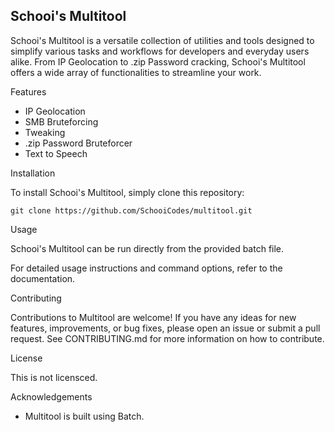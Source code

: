 Schooi's Multitool
---------

Schooi's Multitool is a versatile collection of utilities and tools designed to simplify various tasks and workflows for developers and everyday users alike. From IP Geolocation to .zip Password cracking, Schooi's Multitool offers a wide array of functionalities to streamline your work.

Features

- IP Geolocation
- SMB Bruteforcing
- Tweaking
- .zip Password Bruteforcer
- Text to Speech

Installation

To install Schooi's Multitool, simply clone this repository:

```git clone https://github.com/SchooiCodes/multitool.git```

Usage

Schooi's Multitool can be run directly from the provided batch file.

For detailed usage instructions and command options, refer to the documentation.

Contributing

Contributions to Multitool are welcome! If you have any ideas for new features, improvements, or bug fixes, please open an issue or submit a pull request. See CONTRIBUTING.md for more information on how to contribute.

License

This is not licensced.

Acknowledgements

- Multitool is built using Batch.
